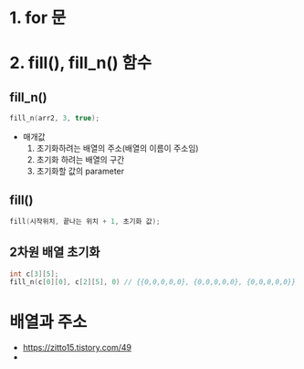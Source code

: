 # 1. for 문
# 2. fill(), fill_n() 함수
## fill_n()
```cpp
fill_n(arr2, 3, true);
```
- 매개값
	1. 초기화하려는 배열의 주소(배열의 이름이 주소임)
	2. 초기화 하려는 배열의 구간 
	3. 초기화할 값의 parameter
## fill()
```cpp
fill(시작위치, 끝나는 위치 + 1, 초기화 값);
```
## 2차원 배열 초기화
```cpp
int c[3][5];
fill_n(c[0][0], c[2][5], 0) // {{0,0,0,0,0}, {0,0,0,0,0}, {0,0,0,0,0}}
```

# 배열과 주소
- https://zitto15.tistory.com/49
- 